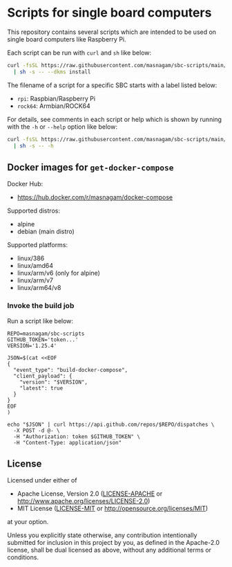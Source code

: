 # Scripts for single board computers

This repository contains several scripts which are intended to be used on single
board computers like Raspberry Pi.

Each script can be run with `curl` and `sh` like below:

```sh
curl -fsSL https://raw.githubusercontent.com/masnagam/sbc-scripts/main/install-px4-drv \
  | sh -s -- --dkms install
```

The filename of a script for a specific SBC starts with a label listed below:

* `rpi`: Raspbian/Raspberry Pi
* `rock64`: Armbian/ROCK64

For details, see comments in each script or help which is shown by running with
the `-h` or `--help` option like below:

```sh
curl -fsSL https://raw.githubusercontent.com/masnagam/sbc-scripts/main/get-docker-compose \
  | sh -s -- -h
```

## Docker images for `get-docker-compose`

Docker Hub:

* https://hub.docker.com/r/masnagam/docker-compose

Supported distros:

* alpine
* debian (main distro)

Supported platforms:

* linux/386
* linux/amd64
* linux/arm/v6 (only for alpine)
* linux/arm/v7
* linux/arm64/v8

### Invoke the build job

Run a script like below:

```shell
REPO=masnagam/sbc-scripts
GITHUB_TOKEN='token...'
VERSION='1.25.4'

JSON=$(cat <<EOF
{
  "event_type": "build-docker-compose",
  "client_payload": {
    "version": "$VERSION",
    "latest": true
  }
}
EOF
)

echo "$JSON" | curl https://api.github.com/repos/$REPO/dispatches \
  -X POST -d @- \
  -H "Authorization: token $GITHUB_TOKEN" \
  -H "Content-Type: application/json"
```

## License

Licensed under either of

* Apache License, Version 2.0
  ([LICENSE-APACHE] or http://www.apache.org/licenses/LICENSE-2.0)
* MIT License
  ([LICENSE-MIT] or http://opensource.org/licenses/MIT)

at your option.

Unless you explicitly state otherwise, any contribution intentionally submitted
for inclusion in this project by you, as defined in the Apache-2.0 license,
shall be dual licensed as above, without any additional terms or conditions.

[LICENSE-APACHE]: ./LICENSE-APACHE
[LICENSE-MIT]: ./LICENSE-MIT
